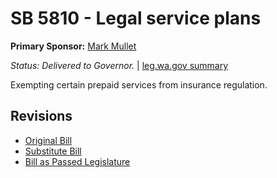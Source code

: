 # SB 5810 - Legal service plans
**Primary Sponsor:** [Mark Mullet](/person/leg/mark.mullet.md)

*Status: Delivered to Governor.* | [leg.wa.gov summary](https://app.leg.wa.gov/billsummary?BillNumber=5810&Year=2021)

Exempting certain prepaid services from insurance regulation.

## Revisions
* [Original Bill](1/)
* [Substitute Bill](S/)
* [Bill as Passed Legislature](S.PL/)